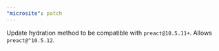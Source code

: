 ```yaml
---
"microsite": patch
---
```


Update hydration method to be compatible with `preact@10.5.11+`. Allows `preact@^10.5.12`.
